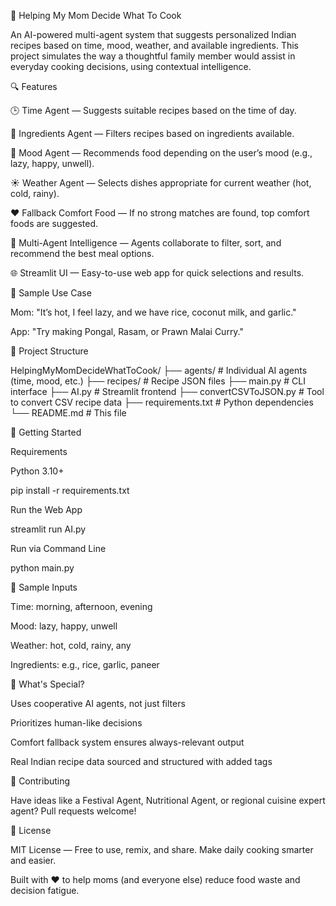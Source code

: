 🍛 Helping My Mom Decide What To Cook

An AI-powered multi-agent system that suggests personalized Indian recipes based on time, mood, weather, and available ingredients. This project simulates the way a thoughtful family member would assist in everyday cooking decisions, using contextual intelligence.

🔍 Features

🕒 Time Agent — Suggests suitable recipes based on the time of day.

🥦 Ingredients Agent — Filters recipes based on ingredients available.

🥽 Mood Agent — Recommends food depending on the user’s mood (e.g., lazy, happy, unwell).

☀️ Weather Agent — Selects dishes appropriate for current weather (hot, cold, rainy).

❤️ Fallback Comfort Food — If no strong matches are found, top comfort foods are suggested.

🧠 Multi-Agent Intelligence — Agents collaborate to filter, sort, and recommend the best meal options.

🌐 Streamlit UI — Easy-to-use web app for quick selections and results.

📅 Sample Use Case

Mom: "It’s hot, I feel lazy, and we have rice, coconut milk, and garlic."

App: "Try making Pongal, Rasam, or Prawn Malai Curry."

📁 Project Structure

HelpingMyMomDecideWhatToCook/
├── agents/                # Individual AI agents (time, mood, etc.)
├── recipes/               # Recipe JSON files
├── main.py                # CLI interface
├── AI.py                  # Streamlit frontend
├── convertCSVToJSON.py    # Tool to convert CSV recipe data
├── requirements.txt       # Python dependencies
└── README.md              # This file

🚀 Getting Started

Requirements

Python 3.10+

pip install -r requirements.txt

Run the Web App

streamlit run AI.py

Run via Command Line

python main.py

🍴 Sample Inputs

Time: morning, afternoon, evening

Mood: lazy, happy, unwell

Weather: hot, cold, rainy, any

Ingredients: e.g., rice, garlic, paneer

🚀 What's Special?

Uses cooperative AI agents, not just filters

Prioritizes human-like decisions

Comfort fallback system ensures always-relevant output

Real Indian recipe data sourced and structured with added tags

🤝 Contributing

Have ideas like a Festival Agent, Nutritional Agent, or regional cuisine expert agent? Pull requests welcome!

📄 License

MIT License — Free to use, remix, and share. Make daily cooking smarter and easier.

Built with ❤️ to help moms (and everyone else) reduce food waste and decision fatigue.

